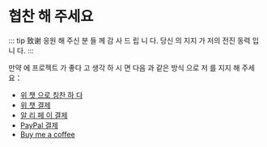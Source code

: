 # 협찬 해 주세요

::: tip 致谢
응원 해 주신 분 들 께 감 사 드 립 니 다. 당신 의 지지 가 저의 전진 동력 입 니 다.
:::

만약 에 프로젝트 가 좋다 고 생각 하 시 면 다음 과 같은 방식 으로 저 를 지지 해 주세요：

- <a data-fancybox title="위 챗 으로 칭찬 하 다" href="https://cdn.jsdelivr.net/gh/realwds/cdn/img/20210413174753.png">위 챗 으로 칭찬 하 다</a>
- <a data-fancybox title="위 챗 결제" href="https://cdn.jsdelivr.net/gh/realwds/cdn/img/20210413174752.png">위 챗 결제</a>
- <a data-fancybox title="알 리 페 이 결제" href="https://cdn.jsdelivr.net/gh/realwds/cdn/img/20210413174751.png">알 리 페 이 결제</a>
- <a title="PayPal결제" href="https://www.paypal.com/paypalme/wrongcode" target="_blank">PayPal 결제</a>
- <a title="buymeacoffee" href="https://www.buymeacoffee.com/realwds" target="_blank">Buy me a coffee</a>
